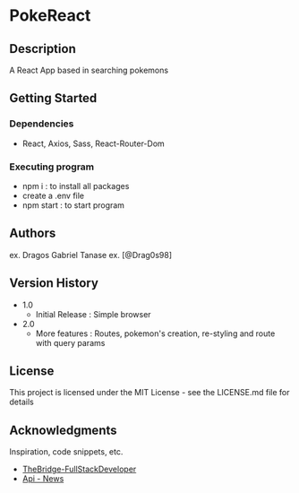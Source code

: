 # PokeReact

## Description

A React App based in searching pokemons


## Getting Started

### Dependencies

* React, Axios, Sass, React-Router-Dom

### Executing program

* npm i : to install all packages
* create a .env file
* npm start : to start program

## Authors

ex. Dragos Gabriel Tanase 
ex. [@Drag0s98]

## Version History

* 1.0
    * Initial Release : Simple browser
* 2.0
    * More features : Routes, pokemon's creation, re-styling and route with query params

## License

This project is licensed under the MIT License - see the LICENSE.md file for details

## Acknowledgments

Inspiration, code snippets, etc.
* [TheBridge-FullStackDeveloper](https://github.com/TheBridge-FullStackDeveloper)
* [Api - News](https://pokeapi.co/)
